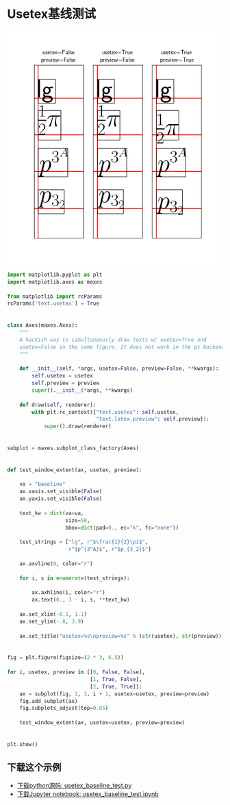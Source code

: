 # Usetex基线测试

![Usetex基线测试示例](/static/images/gallery/sphx_glr_usetex_baseline_test_001.png)

```python
import matplotlib.pyplot as plt
import matplotlib.axes as maxes

from matplotlib import rcParams
rcParams['text.usetex'] = True


class Axes(maxes.Axes):
    """
    A hackish way to simultaneously draw texts w/ usetex=True and
    usetex=False in the same figure. It does not work in the ps backend.
    """

    def __init__(self, *args, usetex=False, preview=False, **kwargs):
        self.usetex = usetex
        self.preview = preview
        super().__init__(*args, **kwargs)

    def draw(self, renderer):
        with plt.rc_context({"text.usetex": self.usetex,
                             "text.latex.preview": self.preview}):
            super().draw(renderer)


subplot = maxes.subplot_class_factory(Axes)


def test_window_extent(ax, usetex, preview):

    va = "baseline"
    ax.xaxis.set_visible(False)
    ax.yaxis.set_visible(False)

    text_kw = dict(va=va,
                   size=50,
                   bbox=dict(pad=0., ec="k", fc="none"))

    test_strings = ["lg", r"$\frac{1}{2}\pi$",
                    r"$p^{3^A}$", r"$p_{3_2}$"]

    ax.axvline(0, color="r")

    for i, s in enumerate(test_strings):

        ax.axhline(i, color="r")
        ax.text(0., 3 - i, s, **text_kw)

    ax.set_xlim(-0.1, 1.1)
    ax.set_ylim(-.8, 3.9)

    ax.set_title("usetex=%s\npreview=%s" % (str(usetex), str(preview)))


fig = plt.figure(figsize=(2 * 3, 6.5))

for i, usetex, preview in [[0, False, False],
                           [1, True, False],
                           [2, True, True]]:
    ax = subplot(fig, 1, 3, i + 1, usetex=usetex, preview=preview)
    fig.add_subplot(ax)
    fig.subplots_adjust(top=0.85)

    test_window_extent(ax, usetex=usetex, preview=preview)


plt.show()
```

## 下载这个示例
            
- [下载python源码: usetex_baseline_test.py](https://matplotlib.org/_downloads/usetex_baseline_test.py)
- [下载Jupyter notebook: usetex_baseline_test.ipynb](https://matplotlib.org/_downloads/usetex_baseline_test.ipynb)